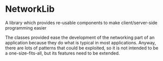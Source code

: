 # NetworkLib
A library which provides re-usable components to make client/server-side programming easier

The classes provided ease the development of the networking part of an application because they do
what is typical in most applications. Anyway, there are lots of patterns that could be exploited, so
it is not intended to be a one-size-fits-all, but its features need to be extended.
